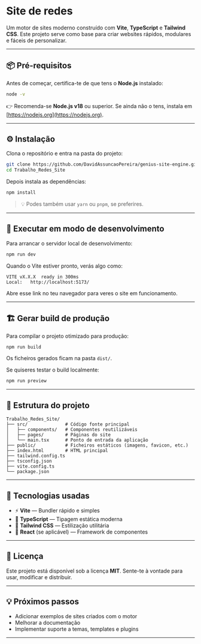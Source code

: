 # Site de redes

Um motor de sites moderno construído com **Vite**, **TypeScript** e **Tailwind CSS**.
Este projeto serve como base para criar websites rápidos, modulares e fáceis de personalizar.

---

## 📦 Pré-requisitos

Antes de começar, certifica-te de que tens o **Node.js** instalado:

```bash
node -v
```

👉 Recomenda-se **Node.js v18** ou superior.
Se ainda não o tens, instala em [https://nodejs.org](https://nodejs.org).

---

## ⚙️ Instalação

Clona o repositório e entra na pasta do projeto:

```bash
git clone https://github.com/DavidAssuncaoPereira/genius-site-engine.git
cd Trabalho_Redes_Site
```

Depois instala as dependências:

```bash
npm install
```

> 💡 Podes também usar `yarn` ou `pnpm`, se preferires.

---

## 🧩 Executar em modo de desenvolvimento

Para arrancar o servidor local de desenvolvimento:

```bash
npm run dev
```

Quando o Vite estiver pronto, verás algo como:

```
VITE vX.X.X  ready in 300ms
Local:   http://localhost:5173/
```

Abre esse link no teu navegador para veres o site em funcionamento.

---

## 🏗️ Gerar build de produção

Para compilar o projeto otimizado para produção:

```bash
npm run build
```

Os ficheiros gerados ficam na pasta `dist/`.

Se quiseres testar o build localmente:

```bash
npm run preview
```

---

## 🧰 Estrutura do projeto

```
Trabalho_Redes_Site/
├── src/              # Código fonte principal
│   ├── components/   # Componentes reutilizáveis
│   ├── pages/        # Páginas do site
│   └── main.tsx      # Ponto de entrada da aplicação
├── public/           # Ficheiros estáticos (imagens, favicon, etc.)
├── index.html        # HTML principal
├── tailwind.config.ts
├── tsconfig.json
├── vite.config.ts
└── package.json
```

---

## 🎨 Tecnologias usadas

* ⚡ **Vite** — Bundler rápido e simples
* 💙 **TypeScript** — Tipagem estática moderna
* 🎨 **Tailwind CSS** — Estilização utilitária
* 🧩 **React** (se aplicável) — Framework de componentes

---

## 📄 Licença

Este projeto está disponível sob a licença **MIT**.
Sente-te à vontade para usar, modificar e distribuir.

---

## 💡 Próximos passos

* Adicionar exemplos de sites criados com o motor
* Melhorar a documentação
* Implementar suporte a temas, templates e plugins
---
